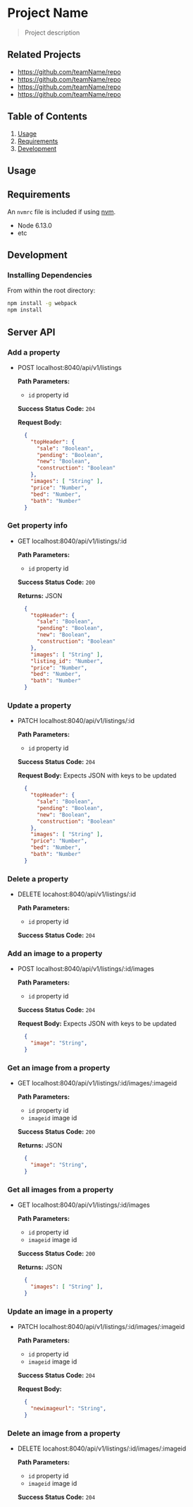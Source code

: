 # Project Name

> Project description

## Related Projects

  - https://github.com/teamName/repo
  - https://github.com/teamName/repo
  - https://github.com/teamName/repo
  - https://github.com/teamName/repo

## Table of Contents

1. [Usage](#Usage)
1. [Requirements](#requirements)
1. [Development](#development)

## Usage


## Requirements

An `nvmrc` file is included if using [nvm](https://github.com/creationix/nvm).

- Node 6.13.0
- etc

## Development

### Installing Dependencies

From within the root directory:

```sh
npm install -g webpack
npm install
```

## Server API

### Add a property
- POST localhost:8040/api/v1/listings

  **Path Parameters:**
    - `id` property id

  **Success Status Code:** `204`

  **Request Body:**
  ```json
    {
      "topHeader": {
        "sale": "Boolean",
        "pending": "Boolean",
        "new": "Boolean",
        "construction": "Boolean"
      },
      "images": [ "String" ],
      "price": "Number",
      "bed": "Number",
      "bath": "Number"
    }
  ```

### Get property info
- GET localhost:8040/api/v1/listings/:id

  **Path Parameters:**
  - `id` property id

  **Success Status Code:** `200`

  **Returns:** JSON
  ```json
    {
      "topHeader": {
        "sale": "Boolean",
        "pending": "Boolean",
        "new": "Boolean",
        "construction": "Boolean"
      },
      "images": [ "String" ],
      "listing_id": "Number",
      "price": "Number",
      "bed": "Number",
      "bath": "Number"
    }
  ```
### Update a property
- PATCH localhost:8040/api/v1/listings/:id

  **Path Parameters:**
  - `id` property id

  **Success Status Code:** `204`

  **Request Body:** Expects JSON with keys to be updated
  ```json
    {
      "topHeader": {
        "sale": "Boolean",
        "pending": "Boolean",
        "new": "Boolean",
        "construction": "Boolean"
      },
      "images": [ "String" ],
      "price": "Number",
      "bed": "Number",
      "bath": "Number"
    }
  ```
### Delete a property
- DELETE locahost:8040/api/v1/listings/:id

  **Path Parameters:**
  - `id` property id

  **Success Status Code:** `204`


### Add an image to a property
- POST localhost:8040/api/v1/listings/:id/images

  **Path Parameters:**
    - `id` property id

  **Success Status Code:** `204`

  **Request Body:** Expects JSON with keys to be updated
  ```json
    {
      "image": "String",
    }
  ```

### Get an image from a property
- GET localhost:8040/api/v1/listings/:id/images/:imageid

  **Path Parameters:**
  - `id` property id
  - `imageid` image id

  **Success Status Code:** `200`

  **Returns:** JSON
  ```json
    {
      "image": "String",
    }
  ```
### Get all images from a property
- GET localhost:8040/api/v1/listings/:id/images

  **Path Parameters:**
  - `id` property id
  - `imageid` image id

  **Success Status Code:** `200`

  **Returns:** JSON
  ```json
    {
      "images": [ "String" ],
    }
  ```
### Update an image in a property
- PATCH localhost:8040/api/v1/listings/:id/images/:imageid

  **Path Parameters:**
  - `id` property id
  - `imageid` image id

  **Success Status Code:** `204`

  **Request Body:**
  ```json
    {
      "newimageurl": "String",
    }
  ```
### Delete an image from a property
- DELETE locahost:8040/api/v1/listings/:id/images/:imageid

  **Path Parameters:**
  - `id` property id
  - `imageid` image id

  **Success Status Code:** `204`